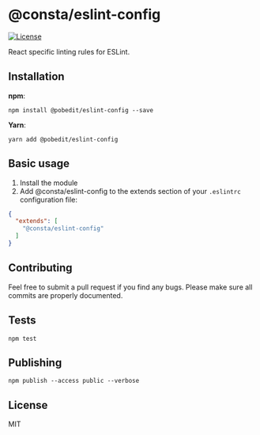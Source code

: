 # @consta/eslint-config

[![License](https://img.shields.io/badge/license-MIT-brightgreen.svg)](LICENSE.txt)

React specific linting rules for ESLint.

## Installation

**npm**:

```
npm install @pobedit/eslint-config --save
```

**Yarn**:

```
yarn add @pobedit/eslint-config
```

## Basic usage

1. Install the module 
2. Add @consta/eslint-config to the extends section of your `.eslintrc` configuration file:

```json
{
  "extends": [
    "@consta/eslint-config"
  ]
}
```


## Contributing
   
Feel free to submit a pull request if you find any bugs. 
Please make sure all commits are properly documented.

## Tests

```
npm test
```

## Publishing

```
npm publish --access public --verbose
```

## License

MIT
